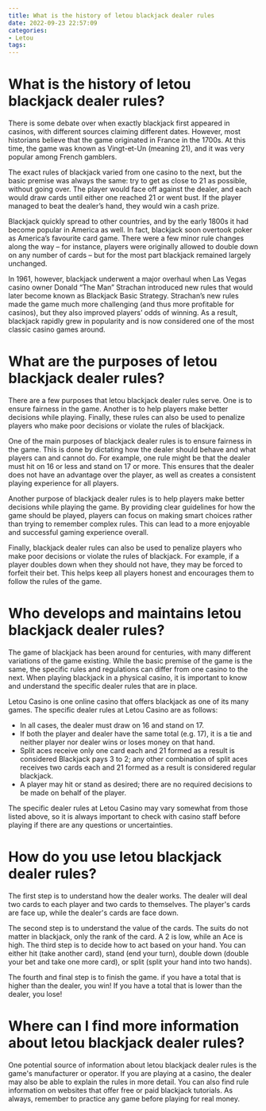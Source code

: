 ```yaml
---
title: What is the history of letou blackjack dealer rules
date: 2022-09-23 22:57:09
categories:
- Letou
tags:
---
```



#  What is the history of letou blackjack dealer rules?

There is some debate over when exactly blackjack first appeared in casinos, with different sources claiming different dates. However, most historians believe that the game originated in France in the 1700s. At this time, the game was known as Vingt-et-Un (meaning 21), and it was very popular among French gamblers.

The exact rules of blackjack varied from one casino to the next, but the basic premise was always the same: try to get as close to 21 as possible, without going over. The player would face off against the dealer, and each would draw cards until either one reached 21 or went bust. If the player managed to beat the dealer’s hand, they would win a cash prize.

Blackjack quickly spread to other countries, and by the early 1800s it had become popular in America as well. In fact, blackjack soon overtook poker as America’s favourite card game. There were a few minor rule changes along the way – for instance, players were originally allowed to double down on any number of cards – but for the most part blackjack remained largely unchanged.

In 1961, however, blackjack underwent a major overhaul when Las Vegas casino owner Donald “The Man” Strachan introduced new rules that would later become known as Blackjack Basic Strategy. Strachan’s new rules made the game much more challenging (and thus more profitable for casinos), but they also improved players’ odds of winning. As a result, blackjack rapidly grew in popularity and is now considered one of the most classic casino games around.

#  What are the purposes of letou blackjack dealer rules?

There are a few purposes that letou blackjack dealer rules serve. One is to ensure fairness in the game. Another is to help players make better decisions while playing. Finally, these rules can also be used to penalize players who make poor decisions or violate the rules of blackjack.

One of the main purposes of blackjack dealer rules is to ensure fairness in the game. This is done by dictating how the dealer should behave and what players can and cannot do. For example, one rule might be that the dealer must hit on 16 or less and stand on 17 or more. This ensures that the dealer does not have an advantage over the player, as well as creates a consistent playing experience for all players.

Another purpose of blackjack dealer rules is to help players make better decisions while playing the game. By providing clear guidelines for how the game should be played, players can focus on making smart choices rather than trying to remember complex rules. This can lead to a more enjoyable and successful gaming experience overall.

Finally, blackjack dealer rules can also be used to penalize players who make poor decisions or violate the rules of blackjack. For example, if a player doubles down when they should not have, they may be forced to forfeit their bet. This helps keep all players honest and encourages them to follow the rules of the game.

#  Who develops and maintains letou blackjack dealer rules?

The game of blackjack has been around for centuries, with many different variations of the game existing. While the basic premise of the game is the same, the specific rules and regulations can differ from one casino to the next. When playing blackjack in a physical casino, it is important to know and understand the specific dealer rules that are in place.

Letou Casino is one online casino that offers blackjack as one of its many games. The specific dealer rules at Letou Casino are as follows: 

- In all cases, the dealer must draw on 16 and stand on 17.
- If both the player and dealer have the same total (e.g. 17), it is a tie and neither player nor dealer wins or loses money on that hand.
- Split aces receive only one card each and 21 formed as a result is considered Blackjack pays 3 to 2; any other combination of split aces receives two cards each and 21 formed as a result is considered regular blackjack.
- A player may hit or stand as desired; there are no required decisions to be made on behalf of the player.

The specific dealer rules at Letou Casino may vary somewhat from those listed above, so it is always important to check with casino staff before playing if there are any questions or uncertainties.

#  How do you use letou blackjack dealer rules?

The first step is to understand how the dealer works. The dealer will deal two cards to each player and two cards to themselves. The player's cards are face up, while the dealer's cards are face down. 

The second step is to understand the value of the cards. The suits do not matter in blackjack, only the rank of the card. A 2 is low, while an Ace is high. The third step is to decide how to act based on your hand. You can either hit (take another card), stand (end your turn), double down (double your bet and take one more card), or split (split your hand into two hands). 

The fourth and final step is to finish the game. if you have a total that is higher than the dealer, you win! If you have a total that is lower than the dealer, you lose!

#  Where can I find more information about letou blackjack dealer rules?

One potential source of information about letou blackjack dealer rules is the game's manufacturer or operator. If you are playing at a casino, the dealer may also be able to explain the rules in more detail. You can also find rule information on websites that offer free or paid blackjack tutorials. As always, remember to practice any game before playing for real money.
